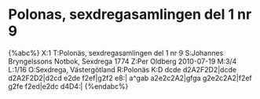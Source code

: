 # Polonas, sexdregasamlingen del 1 nr 9

{%abc%}
X:1
T:Polonäs, sexdregasamlingen del 1 nr 9
S:Johannes Bryngelssons Notbok, Sexdrega 1774
Z:Per Oldberg 2010-07-19
M:3/4
L:1/16
O:Sexdrega, Västergötland
R:Polonäs
K:D
dcde d2A2F2D2|dcde d2A2F2D2|d2cd e2de f2ef|g2f2 e8:|
a^gab a2e2c2A2|gfga g2e2c2A2|f2ef g2fe f2ed|e2dc d4D4:|
{%endabc%}
